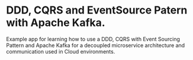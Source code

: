 # DDD, CQRS and EventSource Patern with Apache Kafka.
Example app for learning how to use a DDD, CQRS with Event Sourcing Pattern and Apache Kafka for a decoupled microservice architecture and communication used in Cloud environments.
 
